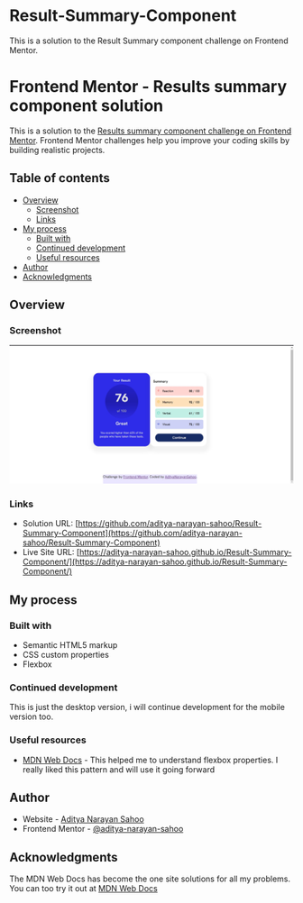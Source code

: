 # Result-Summary-Component
This is a solution to the Result Summary component challenge on Frontend Mentor.


# Frontend Mentor - Results summary component solution

This is a solution to the [Results summary component challenge on Frontend Mentor](https://www.frontendmentor.io/challenges/results-summary-component-CE_K6s0maV). Frontend Mentor challenges help you improve your coding skills by building realistic projects. 

## Table of contents

- [Overview](#overview)
  - [Screenshot](#screenshot)
  - [Links](#links)
- [My process](#my-process)
  - [Built with](#built-with)
  - [Continued development](#continued-development)
  - [Useful resources](#useful-resources)
- [Author](#author)
- [Acknowledgments](#acknowledgments)



## Overview


### Screenshot

![](./screenshot.jpg)


### Links

- Solution URL: [https://github.com/aditya-narayan-sahoo/Result-Summary-Component](https://github.com/aditya-narayan-sahoo/Result-Summary-Component)
- Live Site URL: [https://aditya-narayan-sahoo.github.io/Result-Summary-Component/](https://aditya-narayan-sahoo.github.io/Result-Summary-Component/)

## My process


### Built with

- Semantic HTML5 markup
- CSS custom properties
- Flexbox

### Continued development

This is just the desktop version, i will continue development for the mobile version too.

### Useful resources

- [MDN Web Docs](https://developer.mozilla.org/en-US/docs/Learn/CSS/CSS_layout/Flexbox) - This helped me to understand flexbox properties. I really liked this pattern and will use it going forward

## Author

- Website - [Aditya Narayan Sahoo](https://github.com/aditya-narayan-sahoo)
- Frontend Mentor - [@aditya-narayan-sahoo](https://www.frontendmentor.io/profile/aditya-narayan-sahoo)

## Acknowledgments

The MDN Web Docs has become the one site solutions for all my problems. You can too try it out at [MDN Web Docs](https://developer.mozilla.org/en-US/)



